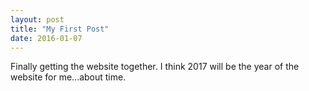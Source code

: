 ```yaml
---
layout: post
title: "My First Post"
date: 2016-01-07
---
```


Finally getting the website together. I think 2017 will be the year of the website for me...about time. 

